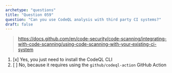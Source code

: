 ```yaml
---
archetype: "questions"
title: "Question 059"
question: "Can you use CodeQL analysis with third party CI systems?"
draft: false
---
```



> https://docs.github.com/en/code-security/code-scanning/integrating-with-code-scanning/using-code-scanning-with-your-existing-ci-system
1. [x] Yes, you just need to install the CodeQL CLI
1. [ ] No, because it requires using the `github/codeql-action` GitHub Action
